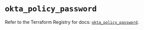 # `okta_policy_password`

Refer to the Terraform Registry for docs: [`okta_policy_password`](https://registry.terraform.io/providers/okta/okta/4.8.0/docs/resources/policy_password).
